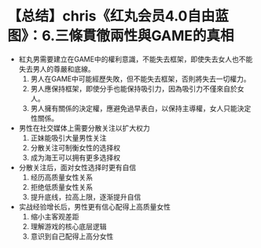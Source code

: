 # 【总结】chris《红丸会员4.0自由蓝图》：6.三條貫徹兩性與GAME的真相

-   紅丸男需要建立在GAME中的權利意識，不能失去框架，即使失去女人也不能失去男人的尊嚴和底線。
    1.  男人在GAME中可能經歷失敗，但不能失去框架，否則將失去一切權力。
    2.  男人應保持框架，即使分手也能保持吸引力，因為吸引力不僅來自於女人。
    3.  男人擁有關係的決定權，應避免過早表白，以保持主導權，女人只能決定性關係。
-   男性在社交媒体上需要分散关注以扩大权力
    1.  正妹能吸引大量男性关注
    2.  分散关注可制衡女性的选择权
    3.  成为海王可以拥有更多选择权
-   分散关注后，面对女性选择时更有自信
    1.  经历高质量女性关系
    2.  拒绝低质量女性关系
    3.  提升底线，拉高上限，逐渐提升自信
-   实战经验增长后，男性更有信心配得上高质量女性
    1.  缩小主客观差距
    2.  理解游戏的核心底层逻辑
    3.  意识到自己配得上高分女性